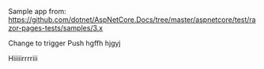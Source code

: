 Sample app from: https://github.com/dotnet/AspNetCore.Docs/tree/master/aspnetcore/test/razor-pages-tests/samples/3.x

Change to trigger Push
hgffh
hjgyj

Hiiiiirrrriii
